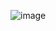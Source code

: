 ![image](https://user-images.githubusercontent.com/86239697/146959152-7a426475-d1af-4b23-97ec-dd5ad563e723.png)
